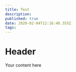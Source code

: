 ```yaml
---
title: Test
description: 
published: true
date: 2020-02-04T12:16:48.355Z
tags: 
---
```


# Header
Your content here
